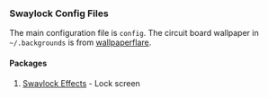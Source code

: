 ### Swaylock Config Files
The main configuration file is `config`. The circuit board wallpaper in `~/.backgrounds` is from [wallpaperflare](https://www.wallpaperflare.com/blue-and-black-lines-digital-wallpaper-circuits-minimalism-wallpaper-ajq).

#### Packages
1. [Swaylock Effects](https://github.com/mortie/swaylock-effects) - Lock screen